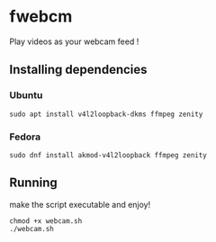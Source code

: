 # fwebcm

Play videos as your webcam feed !

## Installing dependencies

### Ubuntu

 ` sudo apt install v4l2loopback-dkms ffmpeg zenity ` 
### Fedora
 ` sudo dnf install akmod-v4l2loopback ffmpeg zenity `
 ## Running
 
 make the script executable and enjoy!
 ```
 chmod +x webcam.sh 
 ./webcam.sh
 ```
